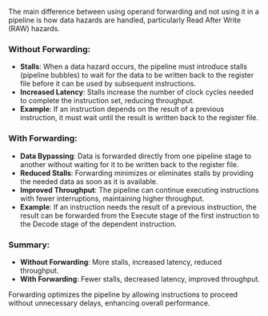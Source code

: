 
The main difference between using operand forwarding and not using it in a pipeline is how data hazards are handled, particularly Read After Write (RAW) hazards.

### Without Forwarding:
- **Stalls**: When a data hazard occurs, the pipeline must introduce stalls (pipeline bubbles) to wait for the data to be written back to the register file before it can be used by subsequent instructions.
- **Increased Latency**: Stalls increase the number of clock cycles needed to complete the instruction set, reducing throughput.
- **Example**: If an instruction depends on the result of a previous instruction, it must wait until the result is written back to the register file.

### With Forwarding:
- **Data Bypassing**: Data is forwarded directly from one pipeline stage to another without waiting for it to be written back to the register file.
- **Reduced Stalls**: Forwarding minimizes or eliminates stalls by providing the needed data as soon as it is available.
- **Improved Throughput**: The pipeline can continue executing instructions with fewer interruptions, maintaining higher throughput.
- **Example**: If an instruction needs the result of a previous instruction, the result can be forwarded from the Execute stage of the first instruction to the Decode stage of the dependent instruction.

### Summary:
- **Without Forwarding**: More stalls, increased latency, reduced throughput.
- **With Forwarding**: Fewer stalls, decreased latency, improved throughput.

Forwarding optimizes the pipeline by allowing instructions to proceed without unnecessary delays, enhancing overall performance.
